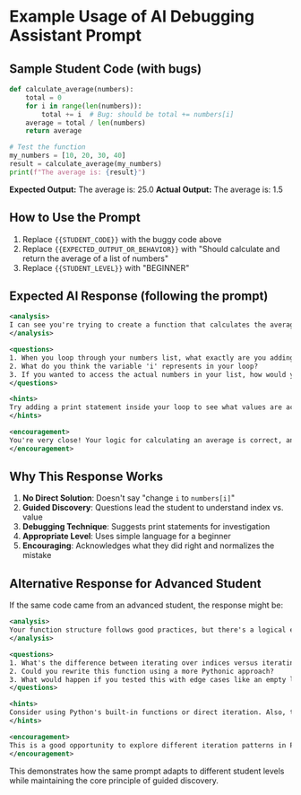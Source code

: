 # Example Usage of AI Debugging Assistant Prompt

## Sample Student Code (with bugs)

```python
def calculate_average(numbers):
    total = 0
    for i in range(len(numbers)):
        total += i  # Bug: should be total += numbers[i]
    average = total / len(numbers)
    return average

# Test the function
my_numbers = [10, 20, 30, 40]
result = calculate_average(my_numbers)
print(f"The average is: {result}")
```

**Expected Output:** The average is: 25.0
**Actual Output:** The average is: 1.5

## How to Use the Prompt

1. Replace `{{STUDENT_CODE}}` with the buggy code above
2. Replace `{{EXPECTED_OUTPUT_OR_BEHAVIOR}}` with "Should calculate and return the average of a list of numbers"
3. Replace `{{STUDENT_LEVEL}}` with "BEGINNER"

## Expected AI Response (following the prompt)

```xml
<analysis>
I can see you're trying to create a function that calculates the average of a list of numbers. Your overall structure is good - you're initializing a total, using a loop to process the numbers, and then dividing by the length. However, the result you're getting (1.5) is quite different from what you'd expect for the average of [10, 20, 30, 40].
</analysis>

<questions>
1. When you loop through your numbers list, what exactly are you adding to the total variable?
2. What do you think the variable 'i' represents in your loop?
3. If you wanted to access the actual numbers in your list, how would you do that using the index 'i'?
</questions>

<hints>
Try adding a print statement inside your loop to see what values are actually being added to your total. Print both 'i' and what you think should be the actual number from your list. This will help you see the difference between the index position and the actual values.
</hints>

<encouragement>
You're very close! Your logic for calculating an average is correct, and your loop structure is perfect. This is a common mistake that many programmers make when starting out. Once you see what's happening in that loop, you'll have it figured out!
</encouragement>
```

## Why This Response Works

1. **No Direct Solution**: Doesn't say "change `i` to `numbers[i]`"
2. **Guided Discovery**: Questions lead the student to understand index vs. value
3. **Debugging Technique**: Suggests print statements for investigation
4. **Appropriate Level**: Uses simple language for a beginner
5. **Encouraging**: Acknowledges what they did right and normalizes the mistake

## Alternative Response for Advanced Student

If the same code came from an advanced student, the response might be:

```xml
<analysis>
Your function structure follows good practices, but there's a logical error in your accumulation step that's causing incorrect results. The discrepancy between expected and actual output suggests an issue with what values you're summing.
</analysis>

<questions>
1. What's the difference between iterating over indices versus iterating over values?
2. Could you rewrite this function using a more Pythonic approach?
3. What would happen if you tested this with edge cases like an empty list?
</questions>

<hints>
Consider using Python's built-in functions or direct iteration. Also, think about error handling - what should happen if the list is empty? Your current implementation would raise a ZeroDivisionError.
</hints>

<encouragement>
This is a good opportunity to explore different iteration patterns in Python and consider edge cases that make code more robust!
</encouragement>
```

This demonstrates how the same prompt adapts to different student levels while maintaining the core principle of guided discovery.
